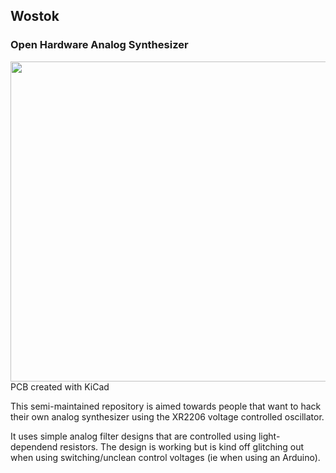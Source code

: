 ## Wostok
### Open Hardware Analog Synthesizer
<img src="https://i.imgur.com/jbyNVkk.jpg" width="512">
PCB created with KiCad

This semi-maintained repository is aimed towards people that want to hack their own analog synthesizer using the XR2206 voltage controlled oscillator. 

It uses simple analog filter designs that are controlled using light-dependend resistors. The design is working but is kind off glitching out when using switching/unclean control voltages (ie when using an Arduino).
